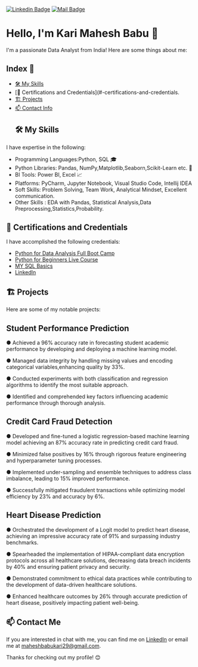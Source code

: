 [![Linkedin Badge](https://img.shields.io/badge/-LinkedIn-blue?logo=Linkedin&logoColor=white&link=https://www.linkedin.com/in/kari-mahesh-babu-54980a20a)](https://www.linkedin.com/in/kari-mahesh-babu-54980a20a)
[![Mail Badge](https://img.shields.io/badge/Gmail-d14836?logo=Gmail&logoColor=white&link=mailto:maheshbabukari29@gmail.com)](mailto:maheshbabukari29@gmail.com)

# Hello, I'm Kari Mahesh Babu  👋
I'm a passionate Data Analyst from India! Here are some things about me:
## Index 📑
- [🛠️ My Skills](#%EF%B8%8F-my-skills)
- [🌱 Certifications and Credentials](#-certifications-and-credentials.
- [🏗️ Projects](#%EF%B8%8F-projects)
- [📫 Contact Info](#-contact-me)
  ## 🛠️ My Skills
I have expertise in the following:
- Programming Languages:Python, SQL 🎓
- Python Libraries: Pandas, NumPy,Matplotlib,Seaborn,Scikit-Learn etc. 🐍
- BI Tools: Power BI, Excel 📈
- Platforms: PyCharm, Jupyter Notebook, Visual Studio Code, Intellij IDEA
- Soft Skills: Problem Solving, Team Work, Analytical Mindset, Excellent communication.
- Other Skills : EDA with Pandas, Statistical Analysis,Data Preprocessing,Statistics,Probability.
## 🌱 Certifications and Credentials
I have accomplished the following credentials:
  - [Python for Data Analysis Full Boot Camp](https://www.udemy.com/certificate/UC-5a79cb02-e525-4c3f-b5af-dfe93529874b/)
  - [Python for Beginners Live Course](https://www.mygreatlearning.com/certificate/FLTPKHCK)
  -  [MY SQL Basics](https://www.mygreatlearning.com/certificate/QTAZELNJ)
  - [LinkedIn](https://www.linkedin.com/in/kari-mahesh-babu-54980a20a)




## 🏗️ Projects
Here are some of my notable projects:

## Student Performance Prediction 
● Achieved a 96% accuracy rate in forecasting student academic performance by developing and deploying a machine learning
model.

● Managed data integrity by handling missing values and encoding categorical variables,enhancing quality by 33%.

● Conducted experiments with both classification and regression algorithms to identify the most suitable approach.

● Identified and comprehended key factors influencing academic performance through thorough analysis.

## Credit Card Fraud Detection 
● Developed and fine-tuned a logistic regression-based machine learning model achieving an 87% accuracy rate in predicting
credit card fraud.

● Minimized false positives by 16% through rigorous feature engineering and hyperparameter tuning processes.

● Implemented under-sampling and ensemble techniques to address class imbalance, leading to 15% improved performance.

● Successfully mitigated fraudulent transactions while optimizing model efficiency by 23% and accuracy by 6%.
## Heart Disease Prediction 
● Orchestrated the development of a Logit model to predict heart disease, achieving an impressive accuracy rate of 91% and
surpassing industry benchmarks.

● Spearheaded the implementation of HIPAA-compliant data encryption protocols across all healthcare solutions, decreasing
data breach incidents by 40% and ensuring patient privacy and security.

● Demonstrated commitment to ethical data practices while contributing to the development of data-driven healthcare solutions.

● Enhanced healthcare outcomes by 26% through accurate prediction of heart disease, positively impacting patient well-being.

## 📫 Contact Me
If you are interested in chat with me, you can find me on [LinkedIn](https://www.linkedin.com/in/kari-mahesh-babu-54980a20a/) or email me at maheshbabukari29@gmail.com.

Thanks for checking out my profile! 😊

  

